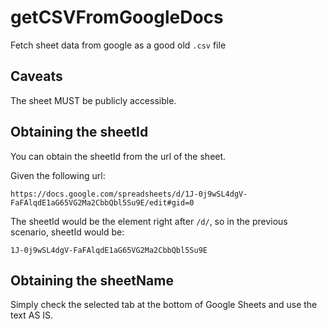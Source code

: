 # getCSVFromGoogleDocs

Fetch sheet data from google as a good old `.csv` file

## Caveats

The sheet MUST be publicly accessible.

## Obtaining the sheetId

You can obtain the sheetId from the url of the sheet.

Given the following url:

```
https://docs.google.com/spreadsheets/d/1J-0j9wSL4dgV-FaFAlqdE1aG65VG2Ma2CbbQbl5Su9E/edit#gid=0
```

The sheetId would be the element right after `/d/`, so in the previous scenario, sheetId would be:

```
1J-0j9wSL4dgV-FaFAlqdE1aG65VG2Ma2CbbQbl5Su9E
```

## Obtaining the sheetName

Simply check the selected tab at the bottom of Google Sheets and use the text AS IS.
